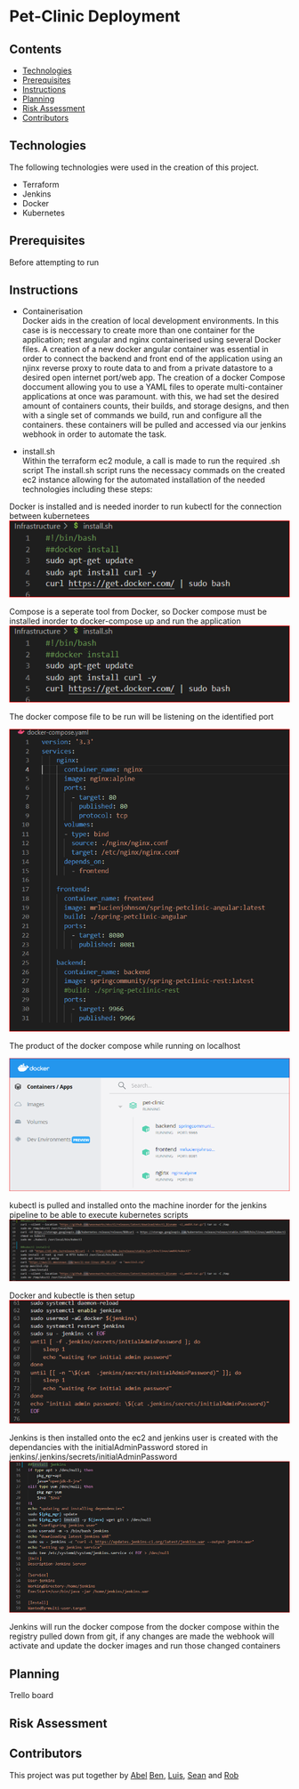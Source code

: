 # Pet-Clinic Deployment

<Intro piece>

## Contents
- [Technologies](#Technologies)
- [Prerequisites](#Prerequisites)
- [Instructions](#Instructions)
- [Planning](#Planning)
- [Risk Assessment](#Risk-Assessment)
- [Contributors](#Contributors)

## Technologies
 
 The following technologies were used in the creation of this project.

 - Terraform
 - Jenkins
 - Docker
 - Kubernetes

## Prerequisites

Before attempting to run

## Instructions

- Containerisation  
Docker aids in the creation of local development environments. In this case is is neccessary to create more than one container for the application; rest angular and nginx containerised using several Docker files. 
A creation of a new docker angular container was essential in order to connect the backend and front end of the application using an njinx reverse proxy to route data to and from a private datastore to a desired open internet port/web app.
The creation of a docker Compose doccument allowing you to use a YAML files to operate multi-container applications at once was paramount. with this, we had set the desired amount of 
containers counts, their builds, and storage designs, and then with a single set of commands we build, run and configure all the containers.
these containers will be pulled and accessed via our jenkins webhook in order to automate the task.

- install.sh  
Within the terraform ec2 module, a call is made to run the required .sh script
The install.sh script runs the necessacy commads on the created ec2 instance allowing for the automated installation of the needed technologies including these steps:  

Docker is installed and is needed inorder to run kubectl for the connection between kubernetees  
![docker-install](https://github.com/BFDarian/pet-clinic/blob/documentation/images/docker-install.PNG)  

Compose is a seperate tool from Docker, so Docker compose must be installed inorder to docker-compose up and run the application  
![docker-compose-install](https://github.com/BFDarian/pet-clinic/blob/documentation/images/docker-install.PNG)  

The docker compose file to be run will be listening on the identified port  

![docker-compose-yaml](https://github.com/BFDarian/pet-clinic/blob/documentation/images/docker-compose-yaml.PNG)

The product of the docker compose while running on localhost  

![docker-compose-up-product](https://github.com/BFDarian/pet-clinic/blob/documentation/images/docker-compose-up-product.PNG)  

kubectl is pulled and installed onto the machine inorder for the jenkins pipeline to be able to execute kubernetes scripts  
![kubectl-install](https://github.com/BFDarian/pet-clinic/blob/documentation/images/kubectl-install.PNG)

Docker and kubectle is then setup   
![docker-kube-setup](https://github.com/BFDarian/pet-clinic/blob/documentation/images/docker-kube-setup.PNG)  

Jenkins is then installed onto the ec2 and jenkins user is created with the dependancies with the initialAdminPassword stored in jenkins/.jenkins/secrets/initialAdminPassword  
![jenkins-setup](https://github.com/BFDarian/pet-clinic/blob/documentation/images/jenkins-setup.PNG)  

Jenkins will run the docker compose from the docker compose within the registry pulled down from git, if any changes are made the webhook will activate and update the docker images and run those changed containers  


## Planning
 Trello board



## Risk Assessment



 ## Contributors
This project was put together by [Abel](https://github.com/MrLucien-Johnson) [Ben](https://github.com/BFDarian), [Luis](https://github.com/LSoares1), [Sean](https://github.com/Arcticleech) and [Rob](https://github.com/mauvesky1)